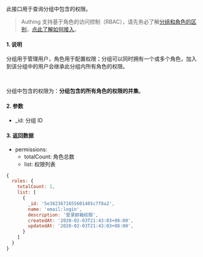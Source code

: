此接口用于查询分组中包含的权限。

> Authing 支持基于角色的访问控制（RBAC），请先务必了解[分组和角色的区别](https://docs.authing.cn/authing/authorization/authorization/rbac#fen-zu-vs-quan-xian)，[点此了解如何接入](https://docs.authing.cn/authing/authorization/intergrate-rbac)。

#### 1. 说明

分组用于管理用户，角色用于配置权限；分组可以同时拥有一个或多个角色，加入到该分组中的用户会继承此分组内所有角色的权限。

<br/>

分组中包含的权限为：**分组包含的所有角色的权限的并集**。

#### 2. 参数

* _id: 分组 ID

#### 3. 返回数据

* permissions:
  * totalCount: 角色总数
  * list: 权限列表

```javascript
{
  roles: {
    totalCount: 1,
    list: [
      {
        _id: '5e3823671655601485c7f8a2',
        name: 'email:login',
        description: '登录邮箱权限',
        createdAt: '2020-02-03T21:43:03+08:00',
        updatedAt: '2020-02-03T21:43:03+08:00',
      }
    ]
  }
}
```
